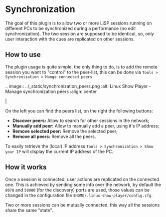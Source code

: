 Synchronization
===============

The goal of this plugin is to allow two or more LiSP sessions running on different
PCs to be synchronized during a performance (no edit synchronization).
The two session are supposed to be identical, so, only user interaction with the
cues are replicated on other sessions.

How to use
----------

The plugin usage is quite simple, the only thing to do, is to add the remote session
you want to "control" to the peer-list, this can be done via
``Tools > Synchronization > Mange connected peers``

.. image:: ../_static/synchronization_peers.png
    :alt: Linux Show Player - Manage synchronization peers
    :align: center

|

On the left you can find the peers list, on the right the following buttons:

* **Discover peers:** Allow to search for other sessions in the network;
* **Manually add peer:** Allow to manually add a peer, using it's IP address;
* **Remove selected peer:** Remove the selected peer;
* **Remove all peers:** Remove all the peers.

To easily retrieve the (local) IP address ``Tools > Synchronization > Show your IP``
will display the current IP address of the PC.

How it works
------------

Once a session is connected, user actions are replicated on the connected one.
This is achieved by sending some info over the network, by default the ``8070``
and ``50000`` (for the discovery) ports are used, those values can be changed
in the configuration file ``$HOME/.linux-show-player/config.cfg``.

Two or more sessions can be mutually connected, this way all the sessions share the same "state".
